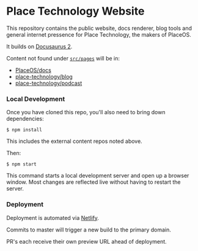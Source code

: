 # Place Technology Website

This repository contains the public website, docs renderer, blog tools and general internet pressence for Place Technology, the makers of PlaceOS.

It builds on [Docusaurus 2](https://v2.docusaurus.io/).

Content not found under [`src/pages`](./src/pages) will be in:
- [PlaceOS/docs](https://github.com/PlaceOS/docs)
- [place-technology/blog](https://github.com/place-technology/blog)
- [place-technology/podcast](https://github.com/place-technology/podcast)

### Local Development

Once you have cloned this repo, you'll also need to bring down dependencies:
```
$ npm install
```
This includes the external content repos noted above.

Then:
```
$ npm start
```
This command starts a local development server and open up a browser window. Most changes are reflected live without having to restart the server.

### Deployment

Deployment is automated via [Netlify](https://www.netlify.com/).

Commits to master will trigger a new build to the primary domain.

PR's each receive their own preview URL ahead of deployment.
